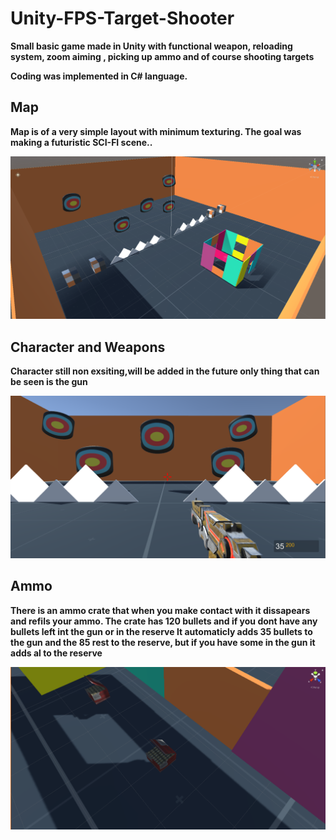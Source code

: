 # Unity-FPS-Target-Shooter
<p><b> Small basic game made in Unity with functional weapon, reloading system, zoom aiming , picking up ammo and of course shooting targets

<p><b>Coding was implemented in C# language.
  
<h2> Map </h2>
<p>Map is of a very simple layout with minimum texturing. The goal was making a futuristic SCI-FI scene..</p>
<p> </p>
<img src="https://github.com/MiranRaz/Unity-FPS-Target-Shooter/blob/master/Photos/Map.png"></img>
<br>

<h2> Character and Weapons </h2>
<p>Character still non exsiting,will be added in the future only thing that can be seen is the gun</p>
<p> </p>
<img src="https://github.com/MiranRaz/Unity-FPS-Target-Shooter/blob/master/Photos/fps%20player.png"></img>
<br>

<h2> Ammo </h2>
<p>There is an ammo crate that when you make contact with it dissapears and refils your ammo. The crate has 120 bullets and if you dont have any bullets left int the gun or in the reserve It automaticly adds 35 bullets to the gun and the 85 rest to the reserve, but if you have some in the gun it adds al to the reserve</p>
<p> </p>
<img src="https://github.com/MiranRaz/Unity-FPS-Target-Shooter/blob/master/Photos/Ammo.png"></img>
<br>
